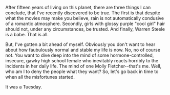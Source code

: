 
After fifteen years of living on this planet, there are three things I can conclude, that I've recently discovered to be true. The first is  that despite what the movies may make you believe, rain is not automatically condusive of a romantic atmosphere. Secondly, girls with glossy purple "cool girl" hair should not, under any circumstances, be trusted. And finally, Warren Steele is a babe. That is all. 

But, I've gotten a bit ahead of myself. Obviously you don't want to hear about how faubulously normal and stable my life is now. No, no of course not. You want to dive deep into the mind of some hormone-controlled, insecure, gawky high school female who inevitably reacts horribly to the incidents in her daily life. The mind of one Molly Fletcher--that's me. Well, who am I to deny the people what they want? So, let's go back in time to when all the misfortunes started. 

It was a Tuesday. 

